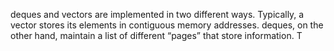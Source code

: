 deques and vectors are implemented in two different ways.
Typically, a vector stores its elements in contiguous memory addresses. deques, on the other hand,
maintain a list of different “pages” that store information. T

